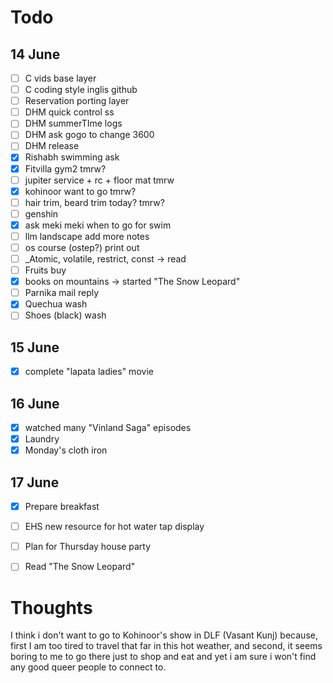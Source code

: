 # Todo

## 14 June

- [ ] C vids base layer
- [ ] C coding style inglis github
- [ ] Reservation porting layer
- [ ] DHM quick control ss
- [ ] DHM summerTIme logs
- [ ] DHM ask gogo to change 3600
- [ ] DHM release
- [x] Rishabh swimming ask
- [x] Fitvilla gym2 tmrw?
- [ ] jupiter service + rc + floor mat tmrw
- [x] kohinoor want to go tmrw?
- [ ] hair trim, beard trim today? tmrw?
- [ ] genshin
- [x] ask meki meki when to go for swim
- [ ] llm landscape add more notes
- [ ] os course (ostep?) print out
- [ ] _Atomic, volatile, restrict, const -> read
- [ ] Fruits buy
- [x] books on mountains -> started "The Snow Leopard"
- [ ] Parnika mail reply
- [x] Quechua wash
- [ ] Shoes (black) wash

## 15 June

- [x] complete "lapata ladies" movie

## 16 June

- [x] watched many "Vinland Saga" episodes
- [x] Laundry
- [x] Monday's cloth iron

## 17 June

- [x] Prepare breakfast
- [ ] EHS new resource for hot water tap display
- [ ] Plan for Thursday house party
- [ ] Read "The Snow Leopard"


# Thoughts

I think i don't want to go to Kohinoor's show in DLF (Vasant Kunj) because, first I am too tired to travel that far in this hot weather, and second, it seems boring to me to go there just to shop and eat and yet i am sure i won't find any good queer people to connect to.

